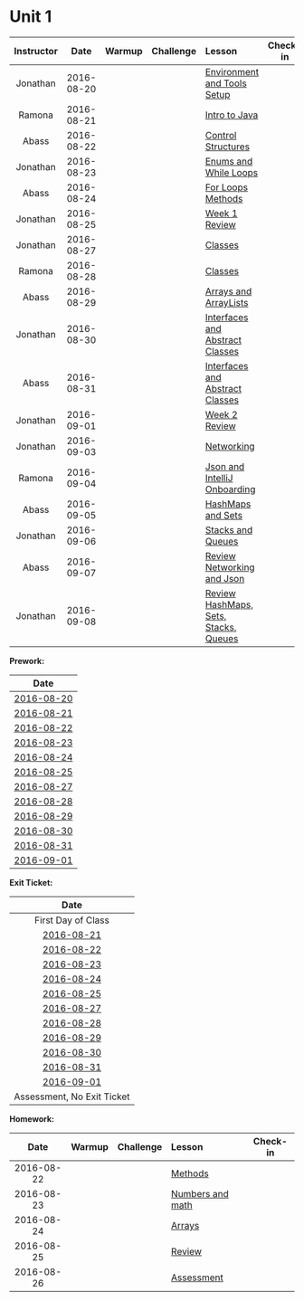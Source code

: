 # Unit 1

|Instructor |  Date      |Warmup|Challenge| Lesson |Check-in|
|:----------:|:----------:|:--------:|:--:|:--|:--:|
|Jonathan| 2016-08-20 ||| [Environment and Tools Setup](lessons/env-and-tools)||
|Ramona| 2016-08-21 ||| [Intro to Java](lessons/intro-to-java/intro-to-java.md)||
|Abass| 2016-08-22 ||| [Control Structures](lessons/control-structures) ||
|Jonathan| 2016-08-23 ||| [Enums and While Loops](lessons/enums-while) ||
|Abass| 2016-08-24 ||| [For Loops](lessons/for-loops)<br>[Methods](lessons/methods)||
|Jonathan| 2016-08-25 ||| [Week 1 Review](lessons/week1-review)||
|Jonathan| 2016-08-27 ||| [Classes](lessons/classes-part1)||
|Ramona| 2016-08-28 ||| [Classes](lessons/classes-part2)||
|Abass| 2016-08-29 ||| [Arrays and ArrayLists](lessons/arrays-arraylists) ||
|Jonathan| 2016-08-30 ||| [Interfaces and Abstract Classes](lessons/interfaces-abstract-part1) ||
|Abass| 2016-08-31 ||| [Interfaces and Abstract Classes](lessons/interfaces-abstract-part2)||
|Jonathan| 2016-09-01 ||| [Week 2 Review](lessons/week2-review)||
|Jonathan| 2016-09-03 ||| [Networking](lessons/networking)||
|Ramona| 2016-09-04 ||| [Json and IntelliJ Onboarding](lessons/json-and-intellij)||
|Abass| 2016-09-05 ||| [HashMaps and Sets](lessons/hashmaps-and-sets)||
|Jonathan| 2016-09-06 ||| [Stacks and Queues](lessons/stacks-and-queues)||
|Abass| 2016-09-07 ||| [Review Networking and Json](lessons/week3-review-part1)||
|Jonathan| 2016-09-08 ||| [Review HashMaps, Sets, Stacks, Queues](lessons/week3-review-part2)||

**Prework:**

|Date|
|:----------:|
| [2016-08-20]() |
| [2016-08-21](pre-work/08-21-2016-prework.md) |
| [2016-08-22](pre-work/08-22-2016-prework.md) |
| [2016-08-23](pre-work/08-23-2016-prework.md) |
| [2016-08-24](pre-work/08-24-2016-prework.md) |
| [2016-08-25](pre-work/08-25-2016-prework.md) |
| [2016-08-27](pre-work/08-27-2016-prework.md) |
| [2016-08-28](pre-work/08-28-2016-prework.md) |
| [2016-08-29](pre-work/08-29-2016-prework.md) |
| [2016-08-30](pre-work/08-30-2016-prework.md) |
| [2016-08-31](pre-work/08-31-2016-prework.md) |
| [2016-09-01](pre-work/09-01-2016-prework.md) |


**Exit Ticket:**

|Date|
|:----------:|
|First Day of Class|
|[2016-08-21]()|
|[2016-08-22]()|
|[2016-08-23](https://docs.google.com/a/c4q.nyc/forms/d/1rWEIwPbYE_by4cZ9lR55XgBdCrTQ5WXTlTIumLangqg/edit)|
|[2016-08-24](#)|
|[2016-08-25](https://docs.google.com/a/c4q.nyc/forms/d/1on3XlIN13ebCltZLhFo2PvjIubcjT3jGiScM6xB_84Y/edit)|
|[2016-08-27](https://docs.google.com/a/c4q.nyc/forms/d/11COt3riU8L1ZDUDuL2CRAmkgfjZgD4mUwtboHTeqOew/edit)|
|[2016-08-28](#)|
|[2016-08-29](#)|
|[2016-08-30](https://docs.google.com/a/c4q.nyc/forms/d/10RM7gpoXMXl0-C-O8p3p6oE9LatKYOqHeet0pNk91yw/edit)|
|[2016-08-31](#)|
|[2016-09-01](#)|
|Assessment, No Exit Ticket|


**Homework:**

|  Date      |Warmup|Challenge| Lesson |Check-in|
|:----------:|:--------:|:--:|:--|:--:|
| 2016-08-22 ||| [Methods](lessons/functions-intro) ||
| 2016-08-23 ||| [Numbers and math](lessons/numbers-and-math) ||
| 2016-08-24 ||| [Arrays](lessons/arrays) ||
| 2016-08-25 ||| [Review](lessons/basic-java-review) ||
| 2016-08-26 ||| [Assessment]() | &nbsp; |

